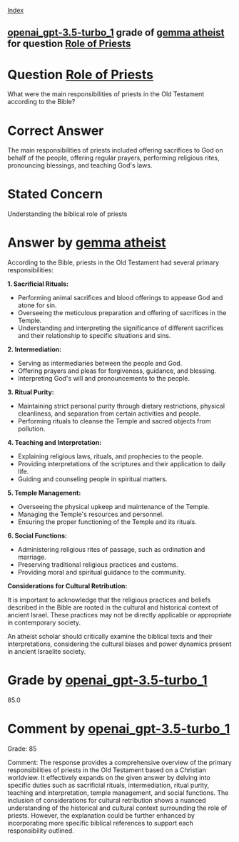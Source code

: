 
[Index](../../../../index.md)
## [openai_gpt-3.5-turbo_1](../../../grading_models/openai_gpt-3.5-turbo_1.md) grade of [gemma atheist](../../../answering_models/gemma_atheist.md) for question [Role of Priests](../../../questions/Role_of_Priests.md)

# Question [Role of Priests](../../../questions/Role_of_Priests.md)
What were the main responsibilities of priests in the Old Testament according to the Bible?

# Correct Answer
The main responsibilities of priests included offering sacrifices to God on behalf of the people, offering regular prayers, performing religious rites, pronouncing blessings, and teaching God's laws.

# Stated Concern
Understanding the biblical role of priests

# Answer by [gemma atheist](../../../answering_models/gemma_atheist.md)
According to the Bible, priests in the Old Testament had several primary responsibilities:

**1. Sacrificial Rituals:**

* Performing animal sacrifices and blood offerings to appease God and atone for sin.
* Overseeing the meticulous preparation and offering of sacrifices in the Temple. 
* Understanding and interpreting the significance of different sacrifices and their relationship to specific situations and sins.

**2. Intermediation:**

* Serving as intermediaries between the people and God.
* Offering prayers and pleas for forgiveness, guidance, and blessing.
* Interpreting God's will and pronouncements to the people.

**3. Ritual Purity:**

* Maintaining strict personal purity through dietary restrictions, physical cleanliness, and separation from certain activities and people.
* Performing rituals to cleanse the Temple and sacred objects from pollution.

**4. Teaching and Interpretation:**

* Explaining religious laws, rituals, and prophecies to the people.
* Providing interpretations of the scriptures and their application to daily life.
* Guiding and counseling people in spiritual matters.

**5. Temple Management:**

* Overseeing the physical upkeep and maintenance of the Temple.
* Managing the Temple's resources and personnel.
* Ensuring the proper functioning of the Temple and its rituals.

**6. Social Functions:**

* Administering religious rites of passage, such as ordination and marriage.
* Preserving traditional religious practices and customs.
* Providing moral and spiritual guidance to the community.

**Considerations for Cultural Retribution:**

It is important to acknowledge that the religious practices and beliefs described in the Bible are rooted in the cultural and historical context of ancient Israel. These practices may not be directly applicable or appropriate in contemporary society.

An atheist scholar should critically examine the biblical texts and their interpretations, considering the cultural biases and power dynamics present in ancient Israelite society.

# Grade by [openai_gpt-3.5-turbo_1](../../../grading_models/openai_gpt-3.5-turbo_1.md)
85.0

# Comment by [openai_gpt-3.5-turbo_1](../../../grading_models/openai_gpt-3.5-turbo_1.md)
Grade: 85

Comment: The response provides a comprehensive overview of the primary responsibilities of priests in the Old Testament based on a Christian worldview. It effectively expands on the given answer by delving into specific duties such as sacrificial rituals, intermediation, ritual purity, teaching and interpretation, temple management, and social functions. The inclusion of considerations for cultural retribution shows a nuanced understanding of the historical and cultural context surrounding the role of priests. However, the explanation could be further enhanced by incorporating more specific biblical references to support each responsibility outlined.
